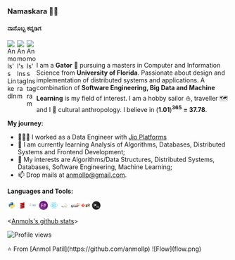 ### Namaskara 🙏🏼
#### ನಾನೊಬ್ಬ ಕನ್ನಡಿಗ

<a href="https://www.linkedin.com/in/anmol-patil/">
  <img align="left" alt="Anmols's LinkedIn" width="22px" src="https://cdn.jsdelivr.net/npm/simple-icons@v3/icons/linkedin.svg" />
</a>
<a href="https://www.instagram.com/anmollp/">
  <img align="left" alt="Anmol's Instagram" width="22px" src="https://cdn.jsdelivr.net/npm/simple-icons@v3/icons/instagram.svg" />
</a>
<a href="https://www.facebook.com/anmollp/">
  <img align="left" alt="Anmols's Instagram" width="22px" src="https://cdn.jsdelivr.net/npm/simple-icons@v3/icons/facebook.svg" />
</a>

<br />
<br />

I am a **Gator** 🐊 pursuing a masters in Computer and Information Science from **University of Florida**. Passionate about design and implementation of distributed systems and applications. A combination of **Software Engineering, Big Data and Machine Learning** is my field of interest. I am a hobby sailor ⛵️, traveller 🗺 and I 🧡 cultural anthropology. I believe in (**1.01**)<sup>**365**</sup> **= 37.78**. 

**My journey:**

- 👨🏽‍💻 I worked as a Data Engineer with [Jio Platforms](https://www.jio.com/)
- 🌱 I am currently learning Analysis of Algorithms, Databases, Distributed Systems and Frontend Development;
- 🤔 My interests are Algorithms/Data Structures, Distributed Systems, Databases, Software Engineering, Machine Learning;
- 📫 Drop mails at anmollp@gmail.com.


**Languages and Tools:**  

<code><img height="20" src="https://raw.githubusercontent.com/github/explore/80688e429a7d4ef2fca1e82350fe8e3517d3494d/topics/python/python.png"></code>
<code><img height="20" src="https://raw.githubusercontent.com/github/explore/80688e429a7d4ef2fca1e82350fe8e3517d3494d/topics/scala/scala.png"></code>
<code><img height="20" src="https://raw.githubusercontent.com/github/explore/80688e429a7d4ef2fca1e82350fe8e3517d3494d/topics/java/java.png"></code>
<code><img height="20" src="https://raw.githubusercontent.com/github/explore/80688e429a7d4ef2fca1e82350fe8e3517d3494d/topics/fsharp/fsharp.png"></code>
<code><img height="20" src="https://raw.githubusercontent.com/github/explore/80688e429a7d4ef2fca1e82350fe8e3517d3494d/topics/react/react.png"></code>
<code><img height="20" src="https://raw.githubusercontent.com/github/explore/80688e429a7d4ef2fca1e82350fe8e3517d3494d/topics/mysql/mysql.png"></code>
<code><img height="20" src="https://raw.githubusercontent.com/github/explore/80688e429a7d4ef2fca1e82350fe8e3517d3494d/topics/spark/spark.png"></code>
<code><img height="20" src="https://raw.githubusercontent.com/github/explore/80688e429a7d4ef2fca1e82350fe8e3517d3494d/topics/git/git.png"></code>
<code><img height="20" src="https://raw.githubusercontent.com/github/explore/80688e429a7d4ef2fca1e82350fe8e3517d3494d/topics/terminal/terminal.png"></code>

<[Anmols's github stats](https://github-readme-stats.vercel.app/api?username=anmollp&show_icons=true&hide_border=true)>
<p align="left">
  <img src="https://gpvc.arturio.dev/meanmachin3" alt="Profile views" />
</p>
⭐️ From [Anmol Patil](https://github.com/anmollp)
![Flow](flow.png)
